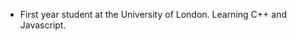 - First year student at the University of London. Learning C++ and Javascript.

<!---
cozitdoesntwork/cozitdoesntwork is a ✨ special ✨ repository because its `README.md` (this file) appears on your GitHub profile.
You can click the Preview link to take a look at your changes.
--->
